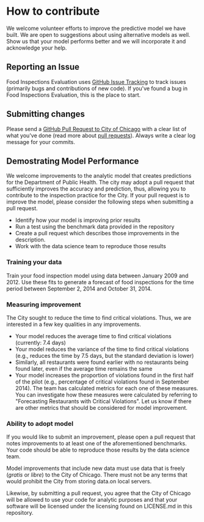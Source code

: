 # How to contribute

We welcome volunteer efforts to improve the predictive model we have built. We are open to suggestions about using alternative models as well. Show us that your model performs better and we will incorporate it and acknowledge your help. 

## Reporting an Issue

Food Inspections Evaluation uses [GitHub Issue Tracking](https://github.com/Chicago/food-inspections-evaluation/issues) to track issues (primarily bugs and contributions of new code). If you've found a bug in Food Inspections Evaluation, this is the place to start. 


## Submitting changes

Please send a [GitHub Pull Request to City of Chicago](https://github.com/chicago/food-inspections-evaluation/pull/new/master) with a clear list of what you've done (read more about [pull requests](http://help.github.com/pull-requests/)). Always write a clear log message for your commits. 


## Demostrating Model Performance

We welcome improvements to the analytic model that creates predictions for the Department of Public Health. The city may adopt a pull request that sufficiently improves the accuracy and prediction, thus, allowing you to contribute to the inspection practice for the City.
If your pull request is to improve the model, please consider the following steps when submitting a pull request.
* Identify how your model is improving prior results
* Run a test using the benchmark data provided in the repository
* Create a pull request which describes those improvements in the description.
* Work with the data science team to reproduce those results
 
### Training your data
Train your food inspection model using data between January 2009 and 2012. Use these fits to generate a forecast of food inspections for the time period between September 2, 2014 and October 31, 2014.

### Measuring improvement
The City sought to reduce the time to find critical violations. Thus, we are interested in a few key qualities in any improvements.
* Your model reduces the average time to find critical violations (currently: 7.4 days)
* Your model reduces the variance of the time to find critical violations (e.g., reduces the time by 7.5 days, but the standard deviation is lower)
* Similarly, all restaurants were found earlier with no restaurants being found later, even if the average time remains the same
* Your model increases the proportion of violations found in the first half of the pilot (e.g., percentage of critical violations found in September 2014).
The team has calculated metrics for each one of these measures. You can investigate how these measures were calculated by referring to "Forecasting Restaurants with Critical Violations". Let us know if there are other metrics that should be considered for model improvement.

### Ability to adopt model
If you would like to submit an improvement, please open a pull request that notes improvements to at least one of the aforementioned benchmarks. Your code should be able to reproduce those results by the data science team.

Model improvements that include new data must use data that is freely (*gratis* or *libre*) to the City of Chicago. There must not be any terms that would prohibit the City from storing data.on local servers.

Likewise, by submitting a pull request, you agree that the City of Chicago will be allowed to use your code for analytic purposes and that your software will be licensed under the licensing found on LICENSE.md in this repository.